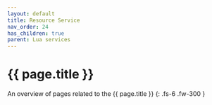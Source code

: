 ```yaml
---
layout: default
title: Resource Service
nav_order: 24
has_children: true
parent: Lua services
---
```


# {{ page.title }}


An overview of pages related to the {{ page.title }}
{: .fs-6 .fw-300 }
